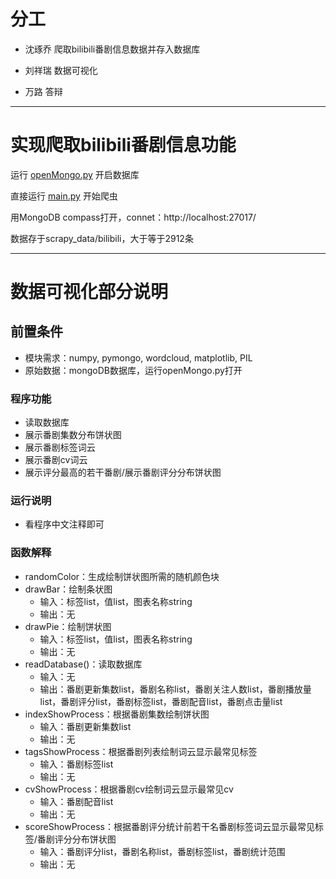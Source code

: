 # 分工
- 沈琢乔 爬取bilibili番剧信息数据并存入数据库

- 刘祥瑞 数据可视化

- 万路   答辩
-------------------------------------------------
#  实现爬取bilibili番剧信息功能 

运行 [openMongo.py](openMongo.py)  开启数据库

直接运行  [main.py](main.py)  开始爬虫

用MongoDB compass打开，connet：http://localhost:27017/

数据存于scrapy_data/bilibili，大于等于2912条

-------------------------------------------------
# 数据可视化部分说明
## 前置条件
- 模块需求：numpy, pymongo, wordcloud, matplotlib, PIL
- 原始数据：mongoDB数据库，运行openMongo.py打开
### 程序功能
- 读取数据库
- 展示番剧集数分布饼状图
- 展示番剧标签词云
- 展示番剧cv词云
- 展示评分最高的若干番剧/展示番剧评分分布饼状图
### 运行说明
- 看程序中文注释即可
### 函数解释
- randomColor：生成绘制饼状图所需的随机颜色块
- drawBar：绘制条状图
    - 输入：标签list，值list，图表名称string
    - 输出：无
- drawPie：绘制饼状图
    - 输入：标签list，值list，图表名称string
    - 输出：无
- readDatabase()：读取数据库
    - 输入：无
    - 输出：番剧更新集数list，番剧名称list，番剧关注人数list，番剧播放量list，番剧评分list，番剧标签list，番剧配音list，番剧点击量list
- indexShowProcess：根据番剧集数绘制饼状图
    - 输入：番剧更新集数list
    - 输出：无
- tagsShowProcess：根据番剧列表绘制词云显示最常见标签
    - 输入：番剧标签list
    - 输出：无
- cvShowProcess：根据番剧cv绘制词云显示最常见cv
    - 输入：番剧配音list
    - 输出：无
- scoreShowProcess：根据番剧评分统计前若干名番剧标签词云显示最常见标签/番剧评分分布饼状图
    - 输入：番剧评分list，番剧名称list，番剧标签list，番剧统计范围
    - 输出：无
